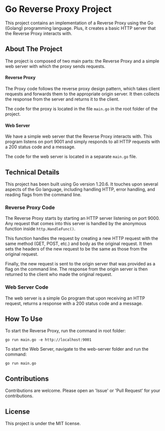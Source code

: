 # Go Reverse Proxy Project

This project contains an implementation of a Reverse Proxy using the Go (Golang) programming language. Plus, it creates a basic HTTP server that the Reverse Proxy interacts with.

## About The Project

The project is composed of two main parts: the Reverse Proxy and a simple web server with which the proxy sends requests.

#### Reverse Proxy

The Proxy code follows the reverse proxy design pattern, which takes client requests and forwards them to the appropriate origin server. It then collects the response from the server and returns it to the client.

The code for the proxy is located in the file `main.go` in the root folder of the project.

#### Web Server

We have a simple web server that the Reverse Proxy interacts with. This program listens on port 9001 and simply responds to all HTTP requests with a 200 status code and a message.

The code for the web server is located in a separate `main.go` file.

## Technical Details

This project has been built using Go version 1.20.6. It touches upon several aspects of the Go language, including handling HTTP, error handling, and reading flags from the command line.

### Reverse Proxy Code

The Reverse Proxy starts by starting an HTTP server listening on port 9000. Any request that comes into this server is handled by the anonymous function inside `http.HandleFunc()`.

This function handles the request by creating a new HTTP request with the same method (GET, POST, etc.) and body as the original request. It then sets the headers of the new request to be the same as those from the original request.

Finally, the new request is sent to the origin server that was provided as a flag on the command line. The response from the origin server is then returned to the client who made the original request.

### Web Server Code

The web server is a simple Go program that upon receiving an HTTP request, returns a response with a 200 status code and a message.

## How To Use

To start the Reverse Proxy, run the command in root folder:

```
go run main.go -e http://localhost:9001
```

To start the Web Server, navigate to the web-server folder and run the command:
```
go run main.go
```

## Contributions
Contributions are welcome. Please open an 'Issue' or 'Pull Request' for your contributions.

## License
This project is under the MIT license.